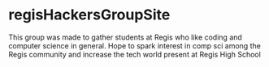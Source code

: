 # regisHackersGroupSite
This group was made to gather students at Regis who like coding and computer science in general. Hope to spark interest in comp sci among the Regis community and increase the tech world present at Regis High School
